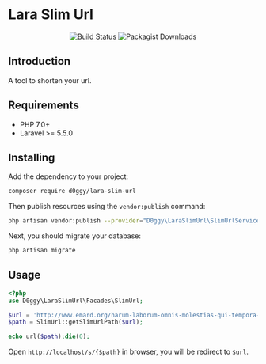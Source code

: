 Lara Slim Url
==========================

<p align="center">
<a href="https://github.com/D0ggy/lara-slim-url/actions"><img src="https://github.com/D0ggy/lara-slim-url/workflows/tests/badge.svg" alt="Build Status"></a>
<img alt="Packagist Downloads" src="https://img.shields.io/packagist/dt/D0ggy/lara-slim-url">
</p>

## Introduction

A tool to shorten your url.

## Requirements


- PHP 7.0+
- Laravel >= 5.5.0



## Installing

Add the dependency to your project:

```bash
composer require d0ggy/lara-slim-url
```

Then publish resources using the `vendor:publish` command:
```bash
php artisan vendor:publish --provider="D0ggy\LaraSlimUrl\SlimUrlServiceProvider"
```

Next, you should migrate your database:
```bash
php artisan migrate
```


## Usage

```php
<?php
use D0ggy\LaraSlimUrl\Facades\SlimUrl;

$url = 'http://www.emard.org/harum-laborum-omnis-molestias-qui-tempora-iusto-est-maxime';
$path = SlimUrl::getSlimUrlPath($url);

echo url($path);die(0);
```

Open `http://localhost/s/{$path}` in browser, you will be redirect to `$url`.

